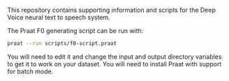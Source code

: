 This repository contains supporting information and scripts for the Deep Voice neural text to speech system.

The Praat F0 generating script can be run with:

```bash
praat --run scripts/f0-script.praat
```

You will need to edit it and change the input and output directory variables to
get it to work on your dataset.  You will need to install Praat with support
for batch mode.
